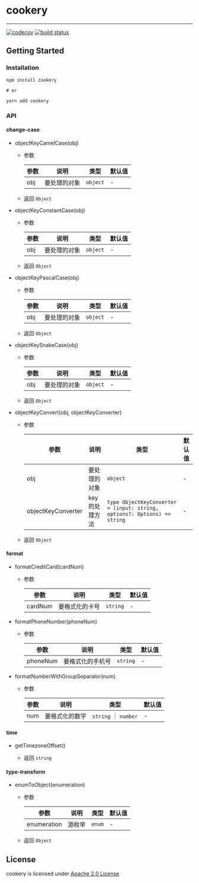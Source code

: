 # cookery

---

[![codecov](https://codecov.io/gh/Chersquwn/cookery/branch/master/graph/badge.svg?token=O8A99QKRB7)](https://codecov.io/gh/Chersquwn/cookery/)
[![build status](https://github.com/Chersquwn/cookery/workflows/build/badge.svg)](https://github.com/Chersquwn/cookery/actions)

## Getting Started

### Installation

```console
npm install cookery

# or

yarn add cookery
```

### API

#### change-case

- objectKeyCamelCase(obj)

  - 参数

    | 参数 | 说明         | 类型     | 默认值 |
    | ---- | ------------ | -------- | ------ |
    | obj  | 要处理的对象 | `object` | -      |

  - 返回 `Object`

- objectKeyConstantCase(obj)

  - 参数

    | 参数 | 说明         | 类型     | 默认值 |
    | ---- | ------------ | -------- | ------ |
    | obj  | 要处理的对象 | `object` | -      |

  - 返回 `Object`

- objectKeyPascalCase(obj)

  - 参数

    | 参数 | 说明         | 类型     | 默认值 |
    | ---- | ------------ | -------- | ------ |
    | obj  | 要处理的对象 | `object` | -      |

  - 返回 `Object`

- objectKeySnakeCase(obj)

  - 参数

    | 参数 | 说明         | 类型     | 默认值 |
    | ---- | ------------ | -------- | ------ |
    | obj  | 要处理的对象 | `object` | -      |

  - 返回 `Object`

- objectKeyConvert(obj, objectKeyConverter)

  - 参数

    | 参数               | 说明           | 类型                                                                     | 默认值 |
    | ------------------ | -------------- | ------------------------------------------------------------------------ | ------ |
    | obj                | 要处理的对象   | `object`                                                                 | -      |
    | objectKeyConverter | key 的处理方法 | `type ObjectKeyConverter = (input: string, options?: Options) => string` | -      |

  - 返回 `Object`

#### format

- formatCreditCard(cardNum)

  - 参数

    | 参数    | 说明           | 类型     | 默认值 |
    | ------- | -------------- | -------- | ------ |
    | cardNum | 要格式化的卡号 | `string` | -      |

- formatPhoneNumber(phoneNum)

  - 参数

    | 参数     | 说明             | 类型     | 默认值 |
    | -------- | ---------------- | -------- | ------ |
    | phoneNum | 要格式化的手机号 | `string` | -      |

- formatNumberWithGroupSeparator(num)

  - 参数

    | 参数 | 说明           | 类型                 | 默认值 |
    | ---- | -------------- | -------------------- | ------ |
    | num  | 要格式化的数字 | `string` ｜ `number` | -      |

#### time

- getTimezoneOffset()

  - 返回 `string`

#### type-transform

- enumToObject(enumeration)

  - 参数

    | 参数        | 说明   | 类型   | 默认值 |
    | ----------- | ------ | ------ | ------ |
    | enumeration | 源枚举 | `enum` | -      |

  - 返回 `Object`

## License

cookery is licensed under [Apache 2.0 License](./LICENSE)
